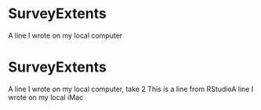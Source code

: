 # SurveyExtents
A line I wrote on my local computer
# SurveyExtents
A line I wrote on my local computer, take 2
This is a line from RStudioA line I wrote on my local iMac
